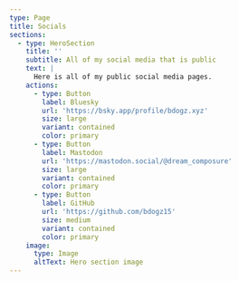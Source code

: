 ```yaml
---
type: Page
title: Socials
sections:
  - type: HeroSection
    title: ''
    subtitle: All of my social media that is public
    text: |
      Here is all of my public social media pages. 
    actions:
      - type: Button
        label: Bluesky
        url: 'https://bsky.app/profile/bdogz.xyz'
        size: large
        variant: contained
        color: primary
      - type: Button
        label: Mastodon
        url: 'https://mastodon.social/@dream_composure'
        size: large
        variant: contained
        color: primary
      - type: Button
        label: GitHub
        url: 'https://github.com/bdogz15'
        size: medium
        variant: contained
        color: primary
    image:
      type: Image
      altText: Hero section image
---
```

